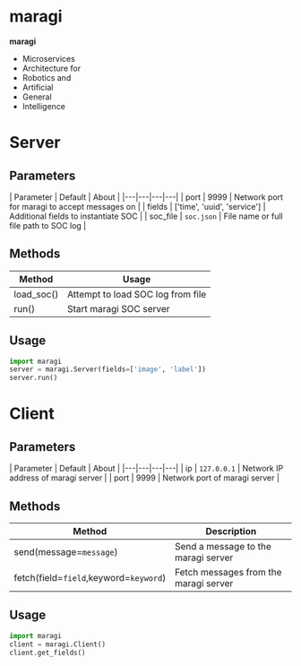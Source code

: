 # maragi 

**maragi**
- Microservices 
- Architecture for 
- Robotics and 
- Artificial 
- General 
- Intelligence

# Server

## Parameters

| Parameter | Default | About |
|---|---|---|---|
| port | 9999 | Network port for maragi to accept messages on |
| fields | ['time', 'uuid', 'service'] | Additional fields to instantiate SOC |
| soc_file | `soc.json` | File name or full file path to SOC log |

## Methods

| Method | Usage |
|---|---|
| load_soc() | Attempt to load SOC log from file |
| run() | Start maragi SOC server | 

## Usage 

```python
import maragi
server = maragi.Server(fields=['image', 'label'])
server.run()
```

# Client

## Parameters

| Parameter | Default | About |
|---|---|---|---|
| ip | `127.0.0.1` | Network IP address of maragi server |
| port | 9999 | Network port of maragi server |

## Methods

| Method | Description |
|---|---|
| send(message=`message`) | Send a message to the maragi server |
| fetch(field=`field`,keyword=`keyword`) | Fetch messages from the maragi server | 

## Usage 

```python
import maragi
client = maragi.Client()
client.get_fields()
```
